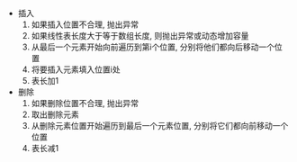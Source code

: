 - 插入
    1. 如果插入位置不合理, 抛出异常
    2. 如果线性表长度大于等于数组长度, 则抛出异常或动态增加容量
    3. 从最后一个元素开始向前遍历到第i个位置, 分别将他们都向后移动一个位置
    4. 将要插入元素填入位置i处
    5. 表长加1
- 删除
    1. 如果删除位置不合理, 抛出异常
    2. 取出删除元素
    3. 从删除元素位置开始遍历到最后一个元素位置, 分别将它们都向前移动一个位置
    4. 表长减1